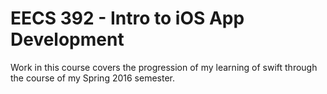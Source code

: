 # EECS 392 - Intro to iOS App Development

Work in this course covers the progression of my learning of swift through the course of my Spring 2016 semester.